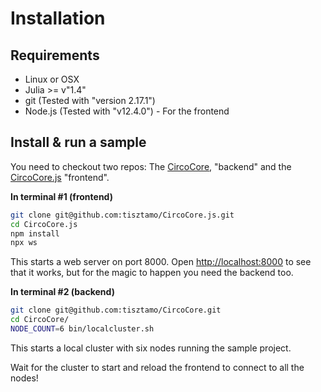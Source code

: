 # Installation

## Requirements

- Linux or OSX
- Julia >= v"1.4"
- git (Tested with "version 2.17.1")
- Node.js (Tested with "v12.4.0") - For the frontend

## Install & run a sample

You need to checkout two repos: The [CircoCore](https://github.com/tisztamo/CircoCore), "backend" and the [CircoCore.js](https://github.com/tisztamo/CircoCore.js) "frontend".

**In terminal #1 (frontend)**

```bash
git clone git@github.com:tisztamo/CircoCore.js.git
cd CircoCore.js
npm install
npx ws
```

This starts a web server on port 8000. Open [http://localhost:8000](http://localhost:8000) to see that it works,
but for the magic to happen you need the backend too.

**In terminal #2 (backend)**

```bash
git clone git@github.com:tisztamo/CircoCore.git
cd CircoCore/
NODE_COUNT=6 bin/localcluster.sh
```

This starts a local cluster with six nodes running the sample project.

Wait for the cluster to start and reload the frontend to connect to all the nodes!